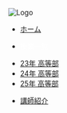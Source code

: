 <!-- _navbar.md -->

![Logo](https://enable01010.github.io/MyWeb/Image/box.png ':height=30')

* [ホーム](README.md)

* <div style="color: white;">授業一覧</div>
<ul class="nav-dropdown">
    <li><a href="#/HighSchool_2023/Title.md">23年 高等部</a></li>
    <li><a href="#/HighSchool_2024/Title.md">24年 高等部</a></li>
    <li><a href="#/HighSchool_2025/Title.md">25年 高等部</a></li>
</ul>

* [講師紹介](Portfolio/Portfolio.md)